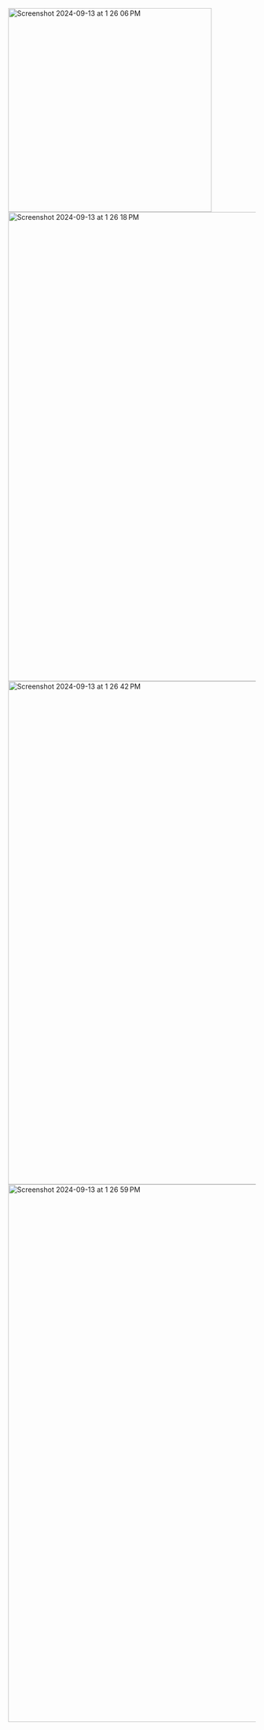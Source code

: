 <img width="414" alt="Screenshot 2024-09-13 at 1 26 06 PM" src="https://github.com/user-attachments/assets/0d7ec718-77f9-49fc-9e0e-8a6a6ae840ff">
<img width="953" alt="Screenshot 2024-09-13 at 1 26 18 PM" src="https://github.com/user-attachments/assets/1712f882-bb55-452b-9c6a-5872e3d6f6aa">
<img width="1022" alt="Screenshot 2024-09-13 at 1 26 42 PM" src="https://github.com/user-attachments/assets/99b4004b-adbc-4eab-8a9c-1209e8b81c62">
<img width="1092" alt="Screenshot 2024-09-13 at 1 26 59 PM" src="https://github.com/user-attachments/assets/3db0f427-ea05-4260-a314-0426910e55b3">
